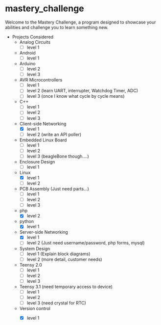 # mastery_challenge

Welcome to the Mastery Challenge, a program designed to showcase your abilities and challenge you to learn something new.

* Projects Considered
	* Analog Circuits
		- [ ] level 1
	* Android
		- [ ] level 1
	* Arduino
		- [ ] level 2
		- [ ] level 3
	* AVR Microcontrollers
		- [ ] level 1
		- [ ] level 2 (learn UART, interrupter, Watchdog Timer, ADC)
		- [ ] level 3 (once I know what cycle by cycle means)
	* C++
		- [ ] level 1
		- [ ] level 2
		- [ ] level 3
	* Client-side Networking
		- [x] level 1
		- [ ] level 2 (write an API poller)
	* Embedded Linux Board
		- [ ] level 1
		- [ ] level 2
		- [ ] level 3 (beagleBone though....)
	* Enclosure Design
		- [ ] level 1
	* Linux
		- [x] level 1
		- [ ] level 2
	* PCB Assembly (Just need parts...)
		- [ ] level 1
		- [ ] level 2
		- [ ] level 3
	* php
		- [x] level 2
	* python
		- [x] level 1
	* Server-side Networking
		- [x] level 1
		- [ ] level 2 (Just need username/password, php forms, mysql)
	* System Design
		- [ ] level 1 (Explain block diagrams)
		- [ ] level 2 (more detail, customer needs)
	* Teensy 2.0
		- [ ] level 1
		- [ ] level 2
		- [ ] level 3
	* Teensy 3.1 (need temporary access to device)
		- [ ] level 1
		- [ ] level 2
		- [ ] level 3 (need crystal for RTC)
	* Version control
		- [x] level 1

